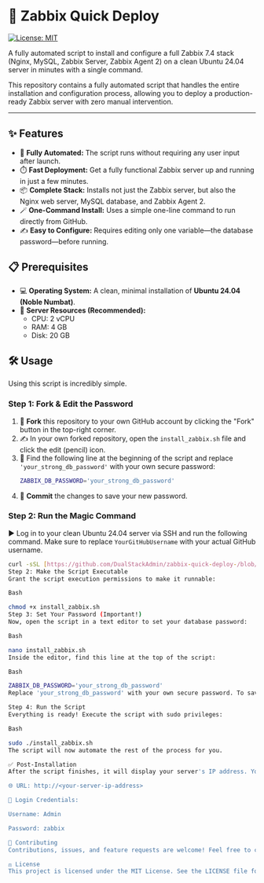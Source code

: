 # 🚀 Zabbix Quick Deploy

[![License: MIT](https://img.shields.io/badge/License-MIT-yellow.svg)](https://opensource.org/licenses/MIT)

A fully automated script to install and configure a full Zabbix 7.4 stack (Nginx, MySQL, Zabbix Server, Zabbix Agent 2) on a clean Ubuntu 24.04 server in minutes with a single command.

This repository contains a fully automated script that handles the entire installation and configuration process, allowing you to deploy a production-ready Zabbix server with zero manual intervention.

---

## ✨ Features

* 🤖 **Fully Automated:** The script runs without requiring any user input after launch.
* ⏱️ **Fast Deployment:** Get a fully functional Zabbix server up and running in just a few minutes.
* 📦 **Complete Stack:** Installs not just the Zabbix server, but also the Nginx web server, MySQL database, and Zabbix Agent 2.
* 🪄 **One-Command Install:** Uses a simple one-line command to run directly from GitHub.
* ✍️ **Easy to Configure:** Requires editing only one variable—the database password—before running.

## 📋 Prerequisites

* 💻 **Operating System:** A clean, minimal installation of **Ubuntu 24.04 (Noble Numbat)**.
* 💾 **Server Resources (Recommended):**
    * CPU: 2 vCPU
    * RAM: 4 GB
    * Disk: 20 GB

## 🛠️ Usage

Using this script is incredibly simple.

### Step 1: Fork & Edit the Password

1.  🍴 **Fork** this repository to your own GitHub account by clicking the "Fork" button in the top-right corner.
2.  ✍️ In your own forked repository, open the `install_zabbix.sh` file and click the edit (pencil) icon.
3.  🔐 Find the following line at the beginning of the script and replace `'your_strong_db_password'` with your own secure password:
    ```bash
    ZABBIX_DB_PASSWORD='your_strong_db_password'
    ```
4.  💾 **Commit** the changes to save your new password.

### Step 2: Run the Magic Command

▶️ Log in to your clean Ubuntu 24.04 server via SSH and run the following command. Make sure to replace `YourGitHubUsername` with your actual GitHub username.

```bash
curl -sSL [https://github.com/DualStackAdmin/zabbix-quick-deploy-/blob/main/install_zabbix.sh](https://raw.githubusercontent.com/YourGitHubUsername/zabbix-quick-deploy/main/install_zabbix.sh) | sudo bash
Step 2: Make the Script Executable
Grant the script execution permissions to make it runnable:

Bash

chmod +x install_zabbix.sh
Step 3: Set Your Password (Important!)
Now, open the script in a text editor to set your database password:

Bash

nano install_zabbix.sh
Inside the editor, find this line at the top of the script:

Bash

ZABBIX_DB_PASSWORD='your_strong_db_password'
Replace 'your_strong_db_password' with your own secure password. To save and exit, press Ctrl + X, then Y, and Enter.

Step 4: Run the Script
Everything is ready! Execute the script with sudo privileges:

Bash

sudo ./install_zabbix.sh
The script will now automate the rest of the process for you.

✅ Post-Installation
After the script finishes, it will display your server's IP address. You can access the Zabbix web interface by navigating to that IP in your web browser.

🌐 URL: http://<your-server-ip-address>

🔑 Login Credentials:

Username: Admin

Password: zabbix

🤝 Contributing
Contributions, issues, and feature requests are welcome! Feel free to check the issues page.

⚖️ License
This project is licensed under the MIT License. See the LICENSE file for details.
